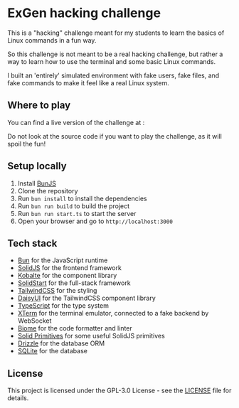 # ExGen hacking challenge

This is a "hacking" challenge meant for my students to learn the basics of Linux commands in a fun way.

So this challenge is not meant to be a real hacking challenge, but rather a way to learn how to use the terminal and some basic Linux commands.

I built an 'entirely' simulated environment with fake users, fake files, and fake commands to make it feel like a real Linux system.

## Where to play

You can find a live version of the challenge at :

Do not look at the source code if you want to play the challenge, as it will spoil the fun!

## Setup locally

1. Install [BunJS](https://bun.sh/)
2. Clone the repository
3. Run `bun install` to install the dependencies
4. Run `bun run build` to build the project
5. Run `bun run start.ts` to start the server
6. Open your browser and go to `http://localhost:3000`

## Tech stack

- [Bun](https://bun.sh/) for the JavaScript runtime
- [SolidJS](https://solidjs.com/) for the frontend framework
- [Kobalte](https://kobalte.dev/) for the component library
- [SolidStart](https://start.solidjs.com/) for the full-stack framework
- [TailwindCSS](https://tailwindcss.com/) for the styling
- [DaisyUI](https://daisyui.com/) for the TailwindCSS component library
- [TypeScript](https://www.typescriptlang.org/) for the type system
- [XTerm](https://xtermjs.org/) for the terminal emulator, connected to a fake backend by WebSocket
- [Biome](https://biomejs.dev/) for the code formatter and linter
- [Solid Primitives](https://primitives.solidjs.community/) for some useful SolidJS primitives
- [Drizzle](https://orm.drizzle.team/) for the database ORM
- [SQLite](https://www.sqlite.org/index.html) for the database


## License

This project is licensed under the GPL-3.0 License - see the [LICENSE](LICENSE) file for details.
